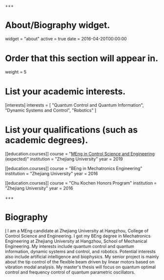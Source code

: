 +++
# About/Biography widget.
widget = "about"
active = true
date = 2016-04-20T00:00:00

# Order that this section will appear in.
weight = 5

# List your academic interests.
[interests]
  interests = [
    "Quantum Control and Quantum Information",
    "Dynamic Systems and Control",
    "Robotics"
  ]

# List your qualifications (such as academic degrees).
[[education.courses]]
  course = "[MEng in Control Science and Engineering](http://ckc.zju.edu.cn/english/) (expected)"
  institution = "Zhejiang University"
  year = 2019

[[education.courses]]
  course = "BEng in Mechatronics Engineering"
  institution = "Zhejiang University"
  year = 2016

[[education.courses]]
  course = "Chu Kochen Honors Program"
  institution = "Zhejiang University"
  year = 2016
 
+++

# Biography
 [I](http://ckc.zju.edu.cn/english/)
I am a MEng candidate at Zhejiang University at Hangzhou, College of Control Science and Engineering. I got my BEng degree in Mechatronics Engineering at Zhejiang University at Hangzhou, School of Mechanical Engineering. My interests include quantum control and quantum information, dynamic systems and control, and robotics. Potential interests also include artificial intelligence and biophysics. My senior project is mainly about the tip control of the flexible beam driven by linear motors based on vibration modal analysis. My master's thesis will focus on quantum optimal control and frequency control of quantum parametric oscillators.
